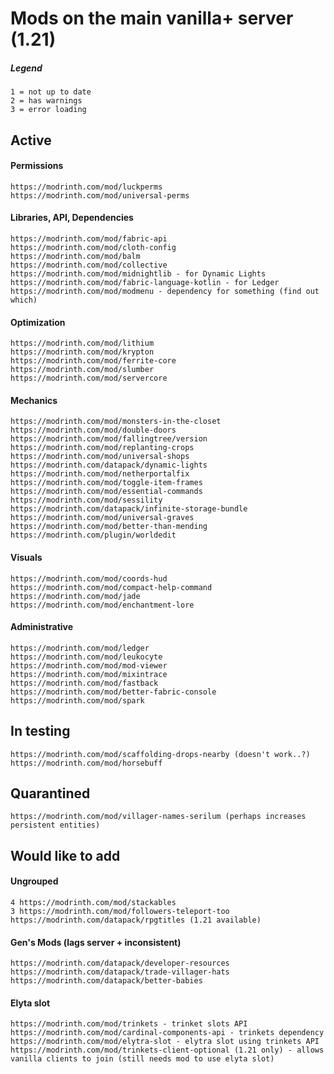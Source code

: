 # Mods on the main vanilla+ server (1.21)

##### Legend
    1 = not up to date
    2 = has warnings
    3 = error loading

## Active

#### Permissions
    https://modrinth.com/mod/luckperms
    https://modrinth.com/mod/universal-perms


#### Libraries, API, Dependencies
    https://modrinth.com/mod/fabric-api
    https://modrinth.com/mod/cloth-config
    https://modrinth.com/mod/balm
    https://modrinth.com/mod/collective
    https://modrinth.com/mod/midnightlib - for Dynamic Lights
    https://modrinth.com/mod/fabric-language-kotlin - for Ledger
    https://modrinth.com/mod/modmenu - dependency for something (find out which)


#### Optimization
    https://modrinth.com/mod/lithium
    https://modrinth.com/mod/krypton
    https://modrinth.com/mod/ferrite-core
    https://modrinth.com/mod/slumber
    https://modrinth.com/mod/servercore


#### Mechanics
    https://modrinth.com/mod/monsters-in-the-closet
    https://modrinth.com/mod/double-doors
    https://modrinth.com/mod/fallingtree/version
    https://modrinth.com/mod/replanting-crops
    https://modrinth.com/mod/universal-shops
    https://modrinth.com/datapack/dynamic-lights
    https://modrinth.com/mod/netherportalfix
    https://modrinth.com/mod/toggle-item-frames
    https://modrinth.com/mod/essential-commands
    https://modrinth.com/mod/sessility
    https://modrinth.com/datapack/infinite-storage-bundle
    https://modrinth.com/mod/universal-graves
    https://modrinth.com/mod/better-than-mending
    https://modrinth.com/plugin/worldedit

#### Visuals
    https://modrinth.com/mod/coords-hud
    https://modrinth.com/mod/compact-help-command
    https://modrinth.com/mod/jade
    https://modrinth.com/mod/enchantment-lore

#### Administrative
    https://modrinth.com/mod/ledger
    https://modrinth.com/mod/leukocyte
    https://modrinth.com/mod/mod-viewer
    https://modrinth.com/mod/mixintrace
    https://modrinth.com/mod/fastback
    https://modrinth.com/mod/better-fabric-console
    https://modrinth.com/mod/spark

    
## In testing
    https://modrinth.com/mod/scaffolding-drops-nearby (doesn't work..?)
    https://modrinth.com/mod/horsebuff

## Quarantined
    https://modrinth.com/mod/villager-names-serilum (perhaps increases persistent entities)

## Would like to add
#### Ungrouped
    4 https://modrinth.com/mod/stackables
    3 https://modrinth.com/mod/followers-teleport-too
    https://modrinth.com/datapack/rpgtitles (1.21 available)

#### Gen's Mods (lags server + inconsistent)
    https://modrinth.com/datapack/developer-resources
    https://modrinth.com/datapack/trade-villager-hats
    https://modrinth.com/datapack/better-babies

#### Elyta slot
    https://modrinth.com/mod/trinkets - trinket slots API
    https://modrinth.com/mod/cardinal-components-api - trinkets dependency
    https://modrinth.com/mod/elytra-slot - elytra slot using trinkets API
    https://modrinth.com/mod/trinkets-client-optional (1.21 only) - allows vanilla clients to join (still needs mod to use elyta slot)
